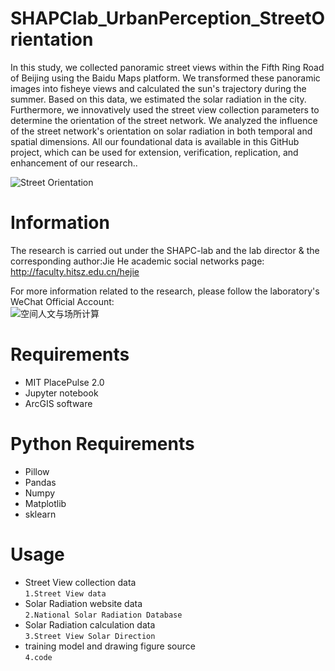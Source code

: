 # SHAPClab_UrbanPerception_StreetOrientation
In this study, we collected panoramic street views within the Fifth Ring Road of Beijing using the Baidu Maps platform. We transformed these panoramic images into fisheye views and calculated the sun's trajectory during the summer. Based on this data, we estimated the solar radiation in the city. Furthermore, we innovatively used the street view collection parameters to determine the orientation of the street network. We analyzed the influence of the street network's orientation on solar radiation in both temporal and spatial dimensions. All our foundational data is available in this GitHub project, which can be used for extension, verification, replication, and enhancement of our research..

![Street Orientation](http://m.qpic.cn/psc?/V51wK6B50SnpHF0Ql90V120XkX2YMvAu/bqQfVz5yrrGYSXMvKr.cqfu5YGzwg2.NSjA6JxnH*s6V0sD*cHC3RAf3akMcezwPRSw000fmQZxn9qCrqdzMSBslakXWrYkh1FF4G4x*IEU!/b&bo=OATTBAAAAAABB8s!&rf=viewer_4 "Street Orientation")
# Information
The research is carried out under the SHAPC-lab and the lab director & the corresponding author:Jie He academic social networks page:<br>
http://faculty.hitsz.edu.cn/hejie

For more information related to the research, please follow the laboratory's WeChat Official Account:<br>
![空间人文与场所计算](http://photogz.photo.store.qq.com/psc?/V51wK6B50SnpHF0Ql90V120XkX2YMvAu/bqQfVz5yrrGYSXMvKr.cqaGvn*U8.XtKGUKoCXp2T7*rr64Fh949noTXvtqynumAfdG91L2EpB0ozp5TDQDefp4ivWRqPAlBcUTccYj7QHE!/b&bo=lgGcAZYBnAEBByA!&rf=viewer_4 "空间人文与场所计算")
# Requirements
- MIT PlacePulse 2.0
- Jupyter notebook
- ArcGIS software
# Python Requirements
- Pillow
- Pandas
- Numpy
- Matplotlib
- sklearn
# Usage
- Street View collection data<br>
`1.Street View data`<br>
- Solar Radiation website data<br>
`2.National Solar Radiation Database`<br>
- Solar Radiation calculation data<br>
`3.Street View Solar Direction`<br>
- training model and drawing figure source<br>
`4.code`<br>

